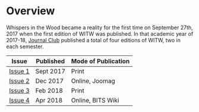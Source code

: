 <!-- TITLE: Whispers in the Woods: Volume 1 -->
<!-- SUBTITLE: The first volume of Whispers in the Woods, published between 2017-18. -->

# Overview
Whispers in the Wood became a reality for the first time on September 27th,  2017 when the first edition of WITW was published. In that academic year of 2017-18, [Journal Club](/orgs/journal-club) published a total of four editions of WITW, two in each semester.

| Issue | Published | Mode of Publication |
| --- | --- | --- |
| [Issue 1](/news/witw/vol-1/1) | Sept 2017 | Print |
| [Issue 2](/news/witw/vol-1/2) | Dec 2017 | Online, Joomag |
| [Issue 3](/news/witw/vol-1/3) | Feb 2018 | Print |
| [Issue 4](/news/witw/vol-1/4) | Apr 2018 | Online, BITS Wiki |
